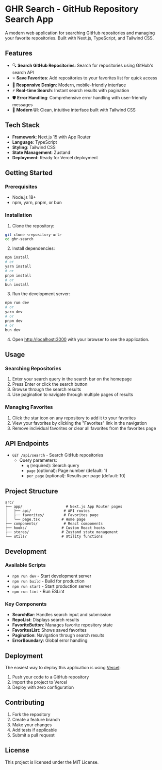 # GHR Search - GitHub Repository Search App

A modern web application for searching GitHub repositories and managing your favorite repositories. Built with Next.js, TypeScript, and Tailwind CSS.

## Features

- 🔍 **Search GitHub Repositories**: Search for repositories using GitHub's search API
- ⭐ **Save Favorites**: Add repositories to your favorites list for quick access
- 📱 **Responsive Design**: Modern, mobile-friendly interface
- ⚡ **Real-time Search**: Instant search results with pagination
- 🛡️ **Error Handling**: Comprehensive error handling with user-friendly messages
- 🎨 **Modern UI**: Clean, intuitive interface built with Tailwind CSS

## Tech Stack

- **Framework**: Next.js 15 with App Router
- **Language**: TypeScript
- **Styling**: Tailwind CSS
- **State Management**: Zustand
- **Deployment**: Ready for Vercel deployment

## Getting Started

### Prerequisites

- Node.js 18+ 
- npm, yarn, pnpm, or bun

### Installation

1. Clone the repository:
```bash
git clone <repository-url>
cd ghr-search
```

2. Install dependencies:
```bash
npm install
# or
yarn install
# or
pnpm install
# or
bun install
```

3. Run the development server:
```bash
npm run dev
# or
yarn dev
# or
pnpm dev
# or
bun dev
```

4. Open [http://localhost:3000](http://localhost:3000) with your browser to see the application.

## Usage

### Searching Repositories

1. Enter your search query in the search bar on the homepage
2. Press Enter or click the search button
3. Browse through the search results
4. Use pagination to navigate through multiple pages of results

### Managing Favorites

1. Click the star icon on any repository to add it to your favorites
2. View your favorites by clicking the "Favorites" link in the navigation
3. Remove individual favorites or clear all favorites from the favorites page

## API Endpoints

- `GET /api/search` - Search GitHub repositories
  - Query parameters:
    - `q` (required): Search query
    - `page` (optional): Page number (default: 1)
    - `per_page` (optional): Results per page (default: 10)

## Project Structure

```
src/
├── app/                    # Next.js App Router pages
│   ├── api/               # API routes
│   ├── favorites/         # Favorites page
│   └── page.tsx          # Home page
├── components/            # React components
├── hooks/                # Custom React hooks
├── stores/               # Zustand state management
└── utils/                # Utility functions
```

## Development

### Available Scripts

- `npm run dev` - Start development server
- `npm run build` - Build for production
- `npm run start` - Start production server
- `npm run lint` - Run ESLint

### Key Components

- **SearchBar**: Handles search input and submission
- **RepoList**: Displays search results
- **FavoriteButton**: Manages favorite repository state
- **FavoritesList**: Shows saved favorites
- **Pagination**: Navigation through search results
- **ErrorBoundary**: Global error handling

## Deployment

The easiest way to deploy this application is using [Vercel](https://vercel.com):

1. Push your code to a GitHub repository
2. Import the project to Vercel
3. Deploy with zero configuration

## Contributing

1. Fork the repository
2. Create a feature branch
3. Make your changes
4. Add tests if applicable
5. Submit a pull request

## License

This project is licensed under the MIT License.
